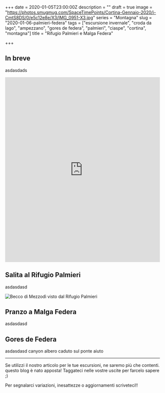 +++
date = 2020-01-05T23:00:00Z
description = ""
draft = true
image = "https://photos.smugmug.com/SpaceTimePoints/Cortina-Gennaio-2020/i-CmtS8DS/0/e5c12e8e/X3/IMG_0951-X3.jpg"
series = "Montagna"
slug = "2020-01-06-palmieri-federa"
tags = ["escursione invernale", "croda da lago", "ampezzano", "gores de federa", "palmieri", "ciaspe", "cortina", "montagna"]
title = "Rifugio Palmieri e Malga Federa"

+++
## In breve

asdasdads

<iframe src="https://www.komoot.com/tour/108777311/embed?profile=1" width="100%" height="600" frameborder="0" scrolling="no"></iframe>

## Salita al Rifugio Palmieri

asdasdasd

![Becco di Mezzodì visto dal Rifugio Palmieri](https://photos.smugmug.com/SpaceTimePoints/Cortina-Gennaio-2020/i-DfJgpKP/0/c2897d3d/X3/IMG_0965-X3.jpg)

## Pranzo a Malga Federa

asdasdasd

## Gores de Federa

asdasdasd canyon albero caduto sul ponte aiuto

***

Se utilizzi il nostro articolo per le tue escursioni, ne saremo più che contenti. questo blog è nato apposta! Taggateci nelle vostre uscite per farcelo sapere ;)

Per segnalarci variazioni, inesattezze o aggiornamenti scriveteci!!